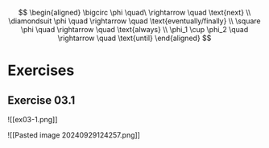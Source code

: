 $$
\begin{aligned}
\bigcirc \phi \quad\ \rightarrow \quad \text{next} \\
\diamondsuit \phi \quad \rightarrow \quad \text{eventually/finally} \\
\square \phi \quad \rightarrow \quad \text{always} \\
\phi_1 \cup \phi_2  \quad \rightarrow \quad \text{until}
\end{aligned}
$$


# Exercises
## Exercise 03.1
![[ex03-1.png]]




![[Pasted image 20240929124257.png]]